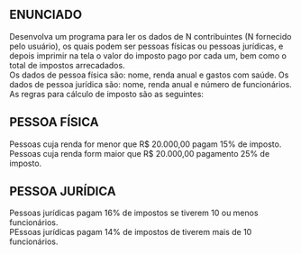 ## ENUNCIADO
Desenvolva um programa para ler os dados de N contribuintes (N fornecido pelo usuário), os quais podem ser pessoas físicas ou pessoas jurídicas, e depois imprimir na tela o valor do imposto pago por cada um, bem como o total de impostos arrecadados.<br>
Os dados de pessoa física são: nome, renda anual e gastos com saúde. Os dados de pessoa jurídica são: nome, renda anual e número de funcionários. As regras para cálculo de imposto são as seguintes: <br>

## PESSOA FÍSICA
Pessoas cuja renda for menor que R$ 20.000,00 pagam 15% de imposto.<br>
Pessoas cuja renda form maior que R$ 20.000,00 pagamento 25% de imposto.<br>

## PESSOA JURÍDICA
Pessoas jurídicas pagam 16% de impostos se tiverem 10 ou menos funcionários.<br>
PEssoas jurídicas pagam 14% de impostos de tiverem mais de 10 funcionários.<br>
